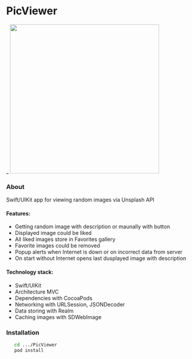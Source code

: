 # PicViewer
_
    <img src="https://user-images.githubusercontent.com/105886145/171062197-9a4f621d-617f-42b2-95be-66e92f0b36be.gif" width="400"> 
    
### About ###
Swift/UIKit app for viewing random images via Unsplash API

#### Features: ####
   - Getting random image with description or maunally with button
   - Displayed image could be liked
   - All liked images store in Favorites gallery
   - Favorite images could be removed
   - Popup alerts when Internet is down or on incorrect data from server
   - On start without Internet opens last dusplayed image with description

#### Technology stack: ####
  - Swift/UIKit
  - Architecture MVC
  - Dependencies with CocoaPods
  - Networking with URLSession, JSONDecoder
  - Data storing with Realm
  - Caching images with SDWebImage


### Installation ####
```sh
   cd .../PicViewer
   pod install 
```
